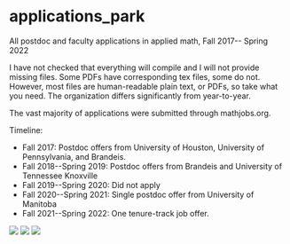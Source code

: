 # applications_park
All postdoc and faculty applications in applied math, Fall 2017-- Spring 2022

I have not checked that everything will compile and I will not provide missing files. Some PDFs have corresponding tex files, some do not. However, most files are human-readable plain text, or PDFs, so take what you need. The organization differs significantly from year-to-year.

The vast majority of applications were submitted through mathjobs.org.

Timeline:
* Fall 2017: Postdoc offers from University of Houston, University of Pennsylvania, and Brandeis.
* Fall 2018--Spring 2019: Postdoc offers from Brandeis and University of Tennessee Knoxville
* Fall 2019--Spring 2020: Did not apply
* Fall 2020--Spring 2021: Single postdoc offer from University of Manitoba
* Fall 2021--Spring 2022: One tenure-track job offer.

<img src="https://i.imgur.com/k3njMzg.png">

<img src="https://i.imgur.com/lzlrlvI.png">

<img src="https://i.imgur.com/cTAetcX.png">
